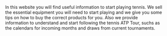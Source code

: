 In this website you will find useful information to start playing tennis. We sell the essential equipment you will need to start playing and we give you some tips on how to buy the correct products for you. Also we provide information to understand and start following the tennis ATP Tour, suchs as the calendars for incoming months and draws from current tournaments. 